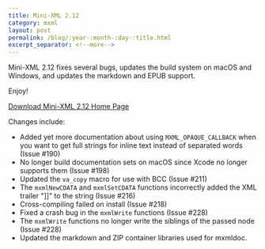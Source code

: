 ```yaml
---
title: Mini-XML 2.12
category: mxml
layout: post
permalink: /blog/:year-:month-:day-:title.html
excerpt_separator: <!--more-->
---
```


Mini-XML 2.12 fixes several bugs, updates the build system on macOS and Windows,
and updates the markdown and EPUB support.

Enjoy!

<a class="btn btn-primary" href="https://github.com/michaelrsweet/mxml/releases/tag/v2.12">Download Mini-XML 2.12 <span class="glyphicon glyphicon-download-alt" aria-hidden="true"></span></a>
<a class="btn btn-default" href="/mxml/index.html">Home Page <span class="glyphicon glyphicon-home" aria-hidden="true"></span></a>

<!--more-->

Changes include:

- Added yet more documentation about using `MXML_OPAQUE_CALLBACK` when you want
  to get full strings for inline text instead of separated words (Issue #190)
- No longer build documentation sets on macOS since Xcode no longer supports
  them (Issue #198)
- Updated the `va_copy` macro for use with BCC (Issue #211)
- The `mxmlNewCDATA` and `mxmlSetCDATA` functions incorrectly added the XML
  trailer "]]" to the string (Issue #216)
- Cross-compiling failed on install (Issue #218)
- Fixed a crash bug in the `mxmlWrite` functions (Issue #228)
- The `mxmlWrite` functions no longer write the siblings of the passed node
  (Issue #228)
- Updated the markdown and ZIP container libraries used for mxmldoc.
